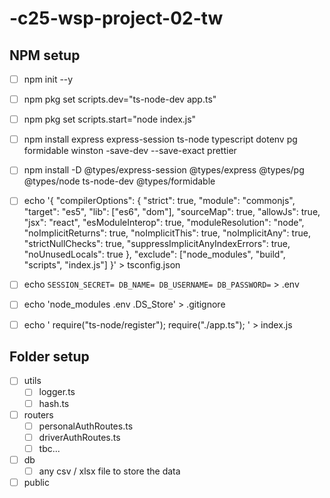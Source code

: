 # -c25-wsp-project-02-tw

## NPM setup

- [ ] npm init --y

- [ ] npm pkg set scripts.dev="ts-node-dev app.ts"

- [ ] npm pkg set scripts.start="node index.js"

- [ ] npm install express express-session ts-node typescript dotenv pg formidable winston -save-dev --save-exact prettier

- [ ] npm install -D @types/express-session @types/express @types/pg @types/node ts-node-dev @types/formidable

- [ ] echo '{
    "compilerOptions": {
    "strict": true,
    "module": "commonjs",
    "target": "es5",
    "lib": ["es6", "dom"],
    "sourceMap": true,
    "allowJs": true,
    "jsx": "react",
    "esModuleInterop": true,
    "moduleResolution": "node",
    "noImplicitReturns": true,
    "noImplicitThis": true,
    "noImplicitAny": true,
    "strictNullChecks": true,
    "suppressImplicitAnyIndexErrors": true,
    "noUnusedLocals": true
  },
  "exclude": ["node_modules", "build", "scripts", "index.js"]
}' > tsconfig.json

- [ ] echo `
    SESSION_SECRET=
    DB_NAME=
    DB_USERNAME=
    DB_PASSWORD=
    ` > .env

- [ ] echo 'node_modules .env .DS_Store' > .gitignore

- [ ] echo '
    require("ts-node/register");
    require("./app.ts");
    ' > index.js

## Folder setup

- [ ] utils
    - [ ] logger.ts
    - [ ] hash.ts

- [ ] routers
    - [ ] personalAuthRoutes.ts
    - [ ] driverAuthRoutes.ts
    - [ ] tbc...

- [ ] db
    - [ ] any csv / xlsx file to store the data

- [ ] public 
